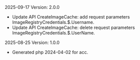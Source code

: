 2025-09-17 Version: 2.0.0
- Update API CreateImageCache: add request parameters ImageRegistryCredentials.$.Username.
- Update API CreateImageCache: delete request parameters ImageRegistryCredentials.$.UserName.


2025-08-25 Version: 1.0.0
- Generated php 2024-04-02 for acc.

